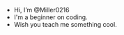 - Hi, I’m @Miller0216
- I'm a beginner on coding.
- Wish you teach me something cool.

<!---
Miller0216/Miller0216 is a ✨ special ✨ repository because its `README.md` (this file) appears on your GitHub profile.
You can click the Preview link to take a look at your changes.
--->

